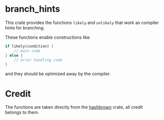 # branch_hints
This crate provides the functions `likely` and `unlikely` that work as compiler hints for branching.

These functions enable constructions like
```rust
if likely(condition) {
    // main code
} else {
    // error handling code
}
```
and they should be optimized away by the compiler.

# Credit
The functions are taken directly from the [hashbrown](https://crates.io/crates/hashbrown) crate, all credit belongs to them.
